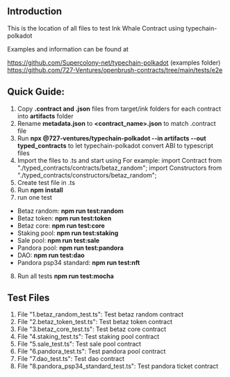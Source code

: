 ## Introduction

This is the location of all files to test Ink Whale Contract using typechain-polkadot

Examples and information can be found at

https://github.com/Supercolony-net/typechain-polkadot (examples folder)
https://github.com/727-Ventures/openbrush-contracts/tree/main/tests/e2e

## Quick Guide:

1. Copy **.contract and .json** files from target/ink folders for each contract into **artifacts** folder
2. Rename **metadata.json** to **<contract_name>.json** to match .contract file
3. Run **npx @727-ventures/typechain-polkadot --in artifacts --out typed_contracts** to let typechain-polkadot convert ABI to typescript files
4. Import the files to .ts and start using
   For example:
   import Contract from "./typed_contracts/contracts/betaz_random";
   import Constructors from "./typed_contracts/constructors/betaz_random";
5. Create test file in .ts
6. Run **npm install**
7. run one test

- Betaz random: **npm run test:random**
- Betaz token: **npm run test:token**
- Betaz core: **npm run test:core**
- Staking pool: **npm run test:staking**
- Sale pool: **npm run test:sale**
- Pandora pool: **npm run test:pandora**
- DAO: **npm run test:dao**
- Pandora psp34 standard: **npm run test:nft**

8. Run all tests **npm run test:mocha**

## Test Files

1. File "1.betaz_random_test.ts": Test betaz random contract
2. File "2.betaz_token_test.ts": Test betaz token contract
3. File "3.betaz_core_test.ts": Test betaz core contract
4. File "4.staking_test.ts": Test staking pool contract
5. File "5.sale_test.ts": Test sale pool contract
6. File "6.pandora_test.ts": Test pandora pool contract
7. File "7.dao_test.ts": Test dao contract
8. File "8.pandora_psp34_standard_test.ts": Test pandora ticket contract
